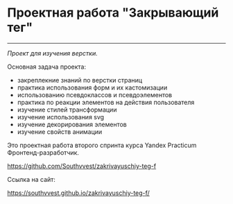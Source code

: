 # Проектная работа "Закрывающий тег"

_____

*Проект для изучения верстки.*

Основная задача проекта: 
* закреплекние знаний по верстки страниц
* практика использования форм и их кастомизации
* использованию псевдоклассов и псевдоэлементов
* практика по реакции элементов на действия пользователя
* изучение стилей трансформации
* изучение использования svg
* изучение декорирования элементов
* изучение свойств анимации



Это проектная работа второго спринта курса 
Yandex Practicum Фронтенд-разработчик.

https://github.com/Southvvest/zakrivayuschiy-teg-f


Ссылка на сайт:

https://southvvest.github.io/zakrivayuschiy-teg-f/